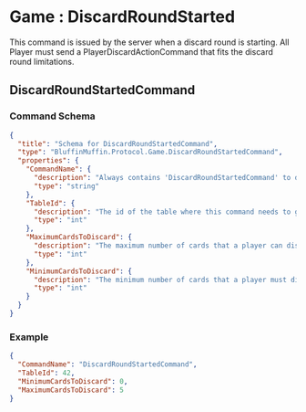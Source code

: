 # Game : DiscardRoundStarted

This command is issued by the server when a discard round is starting. All Player must send a PlayerDiscardActionCommand that fits the discard round limitations.

## DiscardRoundStartedCommand

### Command Schema

```json
{
  "title": "Schema for DiscardRoundStartedCommand",
  "type": "BluffinMuffin.Protocol.Game.DiscardRoundStartedCommand",
  "properties": {
    "CommandName": {
      "description": "Always contains 'DiscardRoundStartedCommand' to distinguish the command from others.",
      "type": "string"
    },
    "TableId": {
      "description": "The id of the table where this command needs to go",
      "type": "int"
    },
    "MaximumCardsToDiscard": {
      "description": "The maximum number of cards that a player can discard",
      "type": "int"
    },
    "MinimumCardsToDiscard": {
      "description": "The minimum number of cards that a player must discard",
      "type": "int"
    }
  }
}
```

### Example

```json
{
  "CommandName": "DiscardRoundStartedCommand",
  "TableId": 42,
  "MinimumCardsToDiscard": 0,
  "MaximumCardsToDiscard": 5
}
```


